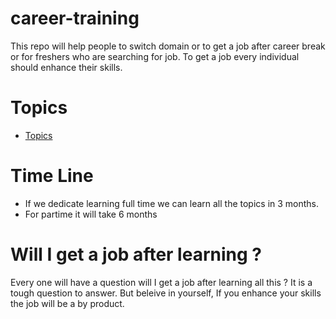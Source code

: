 # career-training

This repo will help people to switch domain or to get a job after career break
or for freshers who are searching for job.
To get a job every individual should enhance their skills.

# Topics

* [Topics](topics.md)

# Time Line

* If we dedicate learning full time we can learn all the topics
in 3 months.
* For partime it will take 6 months

# Will I get a job after learning ?

Every one will have a question will I get a job after learning all this ?
It is a tough question to answer. But beleive in yourself, If you enhance your 
skills the job will be a by product. 
